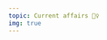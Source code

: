 ```yaml
---
topic: Current affairs 🕵️‍♀️
img: true
---
```


<slider-img src="/twitter-poll.png" alt="A poll on Twitter asking who has tried VuePress. Out of a total votes of 902, 27% voted yes, 39% no and 34% voted 'What is VuePress?'"/>